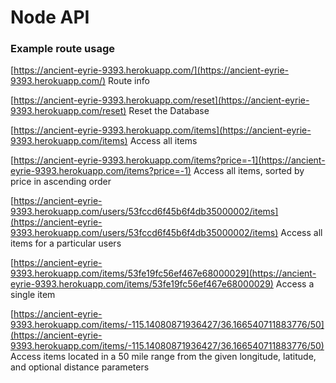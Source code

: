 # Node API


### Example route usage

[https://ancient-eyrie-9393.herokuapp.com/](https://ancient-eyrie-9393.herokuapp.com/)
Route info

[https://ancient-eyrie-9393.herokuapp.com/reset](https://ancient-eyrie-9393.herokuapp.com/reset)
Reset the Database

[https://ancient-eyrie-9393.herokuapp.com/items](https://ancient-eyrie-9393.herokuapp.com/items)
Access all items

[https://ancient-eyrie-9393.herokuapp.com/items?price=-1](https://ancient-eyrie-9393.herokuapp.com/items?price=-1)
Access all items, sorted by price in ascending order

[https://ancient-eyrie-9393.herokuapp.com/users/53fccd6f45b6f4db35000002/items](https://ancient-eyrie-9393.herokuapp.com/users/53fccd6f45b6f4db35000002/items)
Access all items for a particular users

[https://ancient-eyrie-9393.herokuapp.com/items/53fe19fc56ef467e68000029](https://ancient-eyrie-9393.herokuapp.com/items/53fe19fc56ef467e68000029)
Access a single item

[https://ancient-eyrie-9393.herokuapp.com/items/-115.14080871936427/36.166540711883776/50](https://ancient-eyrie-9393.herokuapp.com/items/-115.14080871936427/36.166540711883776/50)
Access items located in a 50 mile range from the given longitude, latitude, and optional distance parameters
